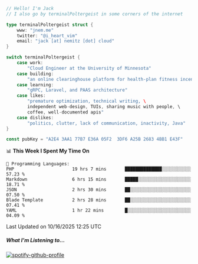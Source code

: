 ```go
// Hello! I'm Jack
// I also go by terminalPoltergeist in some corners of the internet

type terminalPoltergeist struct {
    www: "jnem.me"
    twitter: "@i_heart_vim"
    email: "jack [at] nemitz [dot] cloud"
}

switch terminalPoltergeist {
    case work:
        "Cloud Engineer at the University of Minnesota"
    case building:
        "an online clearinghouse platform for health-plan fitness incentive programs"
    case learning:
        "gRPC, Laravel, and PAAS architecture"
    case likes:
        "premature optimization, technical writing, \
        independent web-design, TUIs, sharing music with people, \
        coffee, well-documented apis"
    case dislikes:
        "politics, clutter, lack of communication, inactivity, Java"
}

const pubKey = "A2E4 3AA1 77B7 E36A 05F2  3DF6 A25B 2683 4BB1 E43F"
```

<!--START_SECTION:waka-->
📊 **This Week I Spent My Time On** 

```text
💬 Programming Languages: 
PHP                      19 hrs 7 mins       ██████████████░░░░░░░░░░░   57.23 % 
Markdown                 6 hrs 15 mins       █████░░░░░░░░░░░░░░░░░░░░   18.71 % 
JSON                     2 hrs 30 mins       ██░░░░░░░░░░░░░░░░░░░░░░░   07.50 % 
Blade Template           2 hrs 28 mins       ██░░░░░░░░░░░░░░░░░░░░░░░   07.41 % 
YAML                     1 hr 22 mins        █░░░░░░░░░░░░░░░░░░░░░░░░   04.09 % 
```


 Last Updated on 10/16/2025 12:25 UTC
<!--END_SECTION:waka-->

##### What I'm Listening to...

[![spotify-github-profile](https://jnem.me/listening-item?maxAge=2592000)](https://jnem.me/listening)
